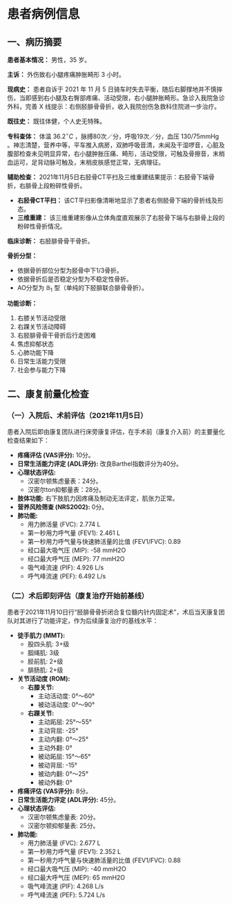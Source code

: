 # 患者病例信息

## 一、病历摘要

**患者基本情况：** 男性，35 岁。

**主诉：** 外伤致右小腿疼痛肿胀畸形 3 小时。

**现病史：** 患者自诉于 2021 年 11 月 5 日骑车时失去平衡，随后右脚撑地并不慎摔伤，当即感到右小腿及右臀部疼痛、活动受限，右小腿肿胀畸形。急诊入我院急诊外科，完善 X 线提示：右侧胫腓骨骨折，收入我院创伤急救科住院进一步治疗。

**既往史：** 既往体健，个人史无特殊。

**专科查体：** 体温 $36.2^{\circ}C$ ，脉搏80次／分，呼吸19次／分，血压 $130 / 75 \mathrm{mmHg}$ 。神志清楚，营养中等，平车推入病房，双肺呼吸音清，未闻及干湿啰音，心脏及腹部检查未见明显异常，右小腿肿胀压痛、畸形，活动受限，可触及骨擦音，末梢血运可，足背动脉可触及，末梢皮肤感觉正常，无病理征。

**辅助检查：**
2021年11月5日右胫骨CT平扫及三维重建结果提示：右胫骨下端骨折，右腓骨上段粉碎性骨折。
*   **右胫骨CT平扫：** 该CT平扫影像清晰地显示了患者右侧胫骨下端的骨折线及形态。
*   **三维重建：** 该三维重建影像从立体角度直观展示了右胫骨下端与右腓骨上段的粉碎性骨折情况。

**临床诊断：** 右胫腓骨骨干骨折。

**骨折分型：**
*   依据骨折部位分型为胫骨中下1/3骨折。
*   依据骨折后是否稳定分型为不稳定性骨折。
*   AO分型为 $\mathbb{B}_1$ 型（单纯的下胫腓联合腓骨骨折）。

**功能诊断：**
1.  右膝关节活动受限
2.  右踝关节活动障碍
3.  右胫腓骨骨干骨折后行走困难
4.  焦虑抑郁状态
5.  心肺功能下降
6.  日常生活能力受限
7.  社会参与能力下降

## 二、康复前量化检查

### （一）入院后、术前评估（2021年11月5日）

患者入院后即由康复团队进行床旁康复评估，在手术前（康复介入前）的主要量化检查结果如下：

*   **疼痛评估 (VAS评分):** 10分。
*   **日常生活能力评定 (ADL评分):** 改良Barthel指数评分为40分。
*   **心理状态评估:**
    *   汉密尔顿焦虑量表：24分。
    *   汉密尔ton抑郁量表：28分。
*   **肢体功能:** 右下肢肌力因疼痛及制动无法评定，肌张力正常。
*   **营养风险筛查 (NRS2002):** 0分。
*   **肺功能:**
    *   用力肺活量 (FVC): 2.774 L
    *   第一秒用力呼气量 (FEV1): 2.461 L
    *   第一秒用力呼气量与快速肺活量的比值 (FEV1/FVC): 0.89
    *   经口最大吸气压 (MIP): -58 mmH2O
    *   经口最大呼气压 (MEP): 77 mmH2O
    *   吸气峰流速 (PIF): 4.926 L/s
    *   呼气峰流速 (PEF): 6.492 L/s

### （二）术后即刻评估（康复治疗开始前基线）

患者于2021年11月10日行“胫腓骨骨折闭合复位髓内针内固定术”，术后当天康复团队对其进行了功能评定，作为后续康复治疗的基线水平：

*   **徒手肌力 (MMT):**
    *   股四头肌: 3+级
    *   腘绳肌: 3级
    *   胫前肌: 2+级
    *   腓肠肌: 2+级
*   **关节活动度 (ROM):**
    *   **右膝关节:**
        *   主动活动度: 0°～60°
        *   被动活动度: 0°～90°
    *   **右踝关节:**
        *   主动跖屈: 25°～55°
        *   主动背屈: -25°
        *   主动内翻: 0°～25°
        *   主动外翻: 0°
        *   被动跖屈: 15°～65°
        *   被动背屈: -15°
        *   被动内翻: 0°～25°
        *   被动外翻: 0°
*   **疼痛评估 (VAS评分):** 8分。
*   **日常生活能力评定 (ADL评分):** 45分。
*   **心理状态评估:**
    *   汉密尔顿焦虑量表: 20分。
    *   汉密尔顿抑郁量表: 25分。
*   **肺功能:**
    *   用力肺活量 (FVC): 2.677 L
    *   第一秒用力呼气量 (FEV1): 2.352 L
    *   第一秒用力呼气量与快速肺活量的比值 (FEV1/FVC): 0.88
    *   经口最大吸气压 (MIP): -40 mmH2O
    *   经口最大呼气压 (MEP): 65 mmH2O
    *   吸气峰流速 (PIF): 4.268 L/s
    *   呼气峰流速 (PEF): 5.724 L/s